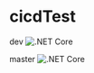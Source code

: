 # cicdTest
dev ![.NET Core](https://github.com/Abouttabs/cicdTest/workflows/.NET%20Core/badge.svg?branch=dev)

master ![.NET Core](https://github.com/Abouttabs/cicdTest/workflows/.NET%20Core/badge.svg?branch=master)
